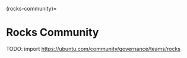 (rocks-community)=
# Rocks Community

TODO: import https://ubuntu.com/community/governance/teams/rocks
